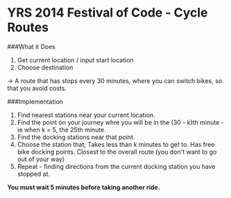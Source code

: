 YRS 2014 Festival of Code - Cycle Routes
========================================

###What it Does

1. Get current location / input start location
2. Choose destination

-> A route that has stops every 30 minutes, where you can switch bikes, so that you avoid costs.

###Implementation

1. Find nearest stations near your current location.
2. Find the point on your journey whre you will be in the (30 - k)th minute - ie when k = 5, the 25th minute.
3. Find the docking stations near that point.
4. Choose the station that;
	Takes less than k minutes to get to.
	Has free bike docking points.
	Closest to the overall route (you don't want to go out of your way)
5. Repeat - finding directions from the current docking station you have stopped at.

**You must wait 5 minutes before taking another ride.**
